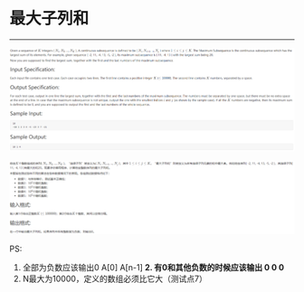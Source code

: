 ﻿# 最大子列和
---
![EN][1]

![CH][2]

  [1]: https://github.com/HaloAncy/DS-ALGO_Practice/blob/main/Maximum%20Subsequence%20Sum/1.png
  [2]: https://github.com/HaloAncy/DS-ALGO_Practice/blob/main/Maximum%20Subsequence%20Sum/2.png
  
PS:
 1. 全部为负数应该输出0 A[0] A[n-1]
 **2. 有0和其他负数的时候应该输出 0 0 0**
 3. N最大为10000，定义的数组必须比它大（测试点7）
